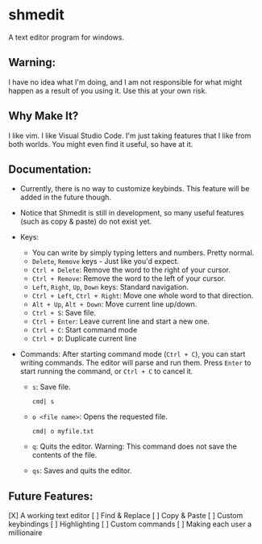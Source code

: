 # shmedit
A text editor program for windows.

## Warning:
  I have no idea what I'm doing, and I am not responsible for what might happen as a result of you using it.
  Use this at your own risk.

## Why Make It?
  I like vim. I like Visual Studio Code. I'm just taking features that I like from both worlds.
  You might even find it useful, so have at it. 
  

## Documentation:
  - Currently, there is no way to customize keybinds. This feature will be added in the future though. 
  
  - Notice that Shmedit is still in development, so many useful features (such as copy & paste) do not exist yet.
  
  - Keys:
    - You can write by simply typing letters and numbers. Pretty normal.
    - `Delete`, `Remove` keys - Just like you'd expect.
    - `Ctrl + Delete`: Remove the word to the right of your cursor.
    - `Ctrl + Remove`: Remove the word to the left of your cursor.
    - `Left`, `Right`, `Up`, `Down` keys: Standard navigation. 
    - `Ctrl + Left`, `Ctrl + Right`: Move one whole word to that direction.
    - `Alt + Up`, `Alt + Down`: Move current line up/down.
    - `Ctrl + S`: Save file.
    - `Ctrl + Enter`: Leave current line and start a new one.
    - `Ctrl + C`: Start command mode
    - `Ctrl + D`: Duplicate current line
  
  - Commands:
    After starting command mode (`Ctrl + C`), you can start writing commands. The editor will parse and run them.
    Press `Enter` to start running the command, or `Ctrl + C` to cancel it.
    
    - `s`: Save file.
      
      `cmd| s`
    - `o <file name>`: Opens the requested file.
      
      `cmd| o myfile.txt`
    - `q`: Quits the editor. Warning: This command does not save the contents of the file.
    - `qs`: Saves and quits the editor. 
      
## Future Features:
  [X] A working text editor
  [ ] Find & Replace
  [ ] Copy & Paste
  [ ] Custom keybindings
  [ ] Highlighting
  [ ] Custom commands
  [ ] Making each user a millionaire
  
